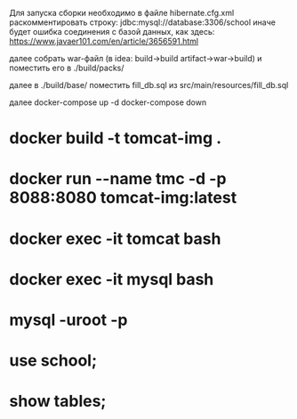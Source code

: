 Для запуска сборки 
необходимо в файле hibernate.cfg.xml раскомментировать строку:
<property name="hibernate.connection.url">jdbc:mysql://database:3306/school</property>
иначе будет ошибка соединения с базой данных, как здесь:
https://www.javaer101.com/en/article/3656591.html

далее
собрать war-файл (в idea: build->build artifact->war->build)
и поместить его в ./build/packs/

далее
в ./build/base/ поместить fill_db.sql из src/main/resources/fill_db.sql

далее
docker-compose up -d
docker-compose down

# docker build -t tomcat-img .
# docker run --name tmc -d -p 8088:8080 tomcat-img:latest
# docker exec -it tomcat bash
# docker exec -it mysql bash
# mysql -uroot -p
# use school;
# show tables;
